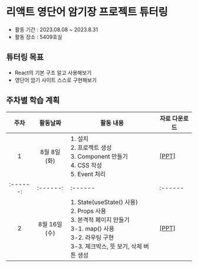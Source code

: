 # 리액트 영단어 암기장 프로젝트 튜터링
* 활동 기간 : 2023.08.08 ~ 2023.8.31
* 활동 장소 : 5409호실

## 튜터링 목표
- React의 기본 구조 알고 사용해보기
- 영단어 암기 사이트 스스로 구현해보기

## 주차별 학습 계획
| 주차 | 활동날짜 | <center>활동 내용</center> | <center>자료 다운로드</center> |
| :------: | :------: | :------ | :------ |
| 1 | 8월 8일 (화)|  1. 설치</br> 2. 프로젝트 생성</br> 3. Component 만들기</br> 4. CSS 작성</br> 5. Event 처리|[[PPT]](https://github.com/ksw06086/React_tutoring/raw/main/PPT/리액트_강의_1주차.pptx)|
| :------: | :------: | :------ | :------ |
| 2 | 8월 16일 (수)|  1. State(useState() 사용)</br> 2. Props 사용</br> 3. 본격적 페이지 만들기</br> 3-1. map() 사용</br> 3-2. 라우팅 구현</br> 3-3. 체크박스, 뜻 보기, 삭제 버튼 생성|[[PPT]](https://github.com/ksw06086/React_tutoring/raw/main/PPT/리액트_강의_2주차.pptx)|